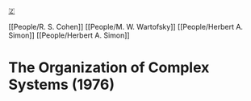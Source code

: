 [🇿](zotero://select/library/items/SH9AZFIR)

[[People/R. S. Cohen]] [[People/M. W. Wartofsky]] [[People/Herbert A. Simon]] [[People/Herbert A. Simon]] 
# The Organization of Complex Systems (1976)

